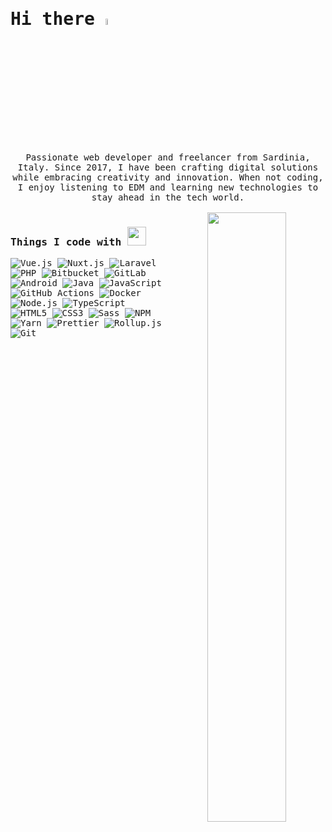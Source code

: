 <samp>
<h1>Hi there <a href="https://www.gautamkrishnar.com/"><img src="https://media.giphy.com/media/hvRJCLFzcasrR4ia7z/giphy.gif" width="5%"></a></h1>

<p align="center">
    Passionate web developer and freelancer from Sardinia, Italy. Since 2017, I have been crafting digital solutions while embracing creativity and innovation. When not coding, I enjoy listening to EDM and learning new technologies to stay ahead in the tech world.
  <br/>
  
  <br/>
<picture>
    <source media="(prefers-color-scheme: dark)" srcset="https://github-readme-stats-ouuan.vercel.app/api?username=fezz02&theme=dark&show_icons=true">
    <img align="right" width="50%" src="https://github-readme-stats-ouuan.vercel.app/api?username=fezz02&show_icons=true">
</picture></p>



<h3>Things I code with <img src="https://media.giphy.com/media/WUlplcMpOCEmTGBtBW/giphy.gif" width="30"></h3> 
<p>
  <!-- Vue.js -->
  <img alt="Vue.js" src="https://img.shields.io/badge/-Vue.js-4FC08D?style=flat-square&logo=vue.js&logoColor=white" />
  <!-- Nuxt.js -->
  <img alt="Nuxt.js" src="https://img.shields.io/badge/-Nuxt.js-00C58E?style=flat-square&logo=nuxt.js&logoColor=white" />
  <!-- Laravel -->
  <img alt="Laravel" src="https://img.shields.io/badge/-Laravel-FF2D20?style=flat-square&logo=laravel&logoColor=white" />
  <!-- PHP -->
  <img alt="PHP" src="https://img.shields.io/badge/-PHP-777BB4?style=flat-square&logo=php&logoColor=white" />
  <!-- Bitbucket -->
  <img alt="Bitbucket" src="https://img.shields.io/badge/-Bitbucket-0052CC?style=flat-square&logo=bitbucket&logoColor=white" />
  <!-- GitLab -->
  <img alt="GitLab" src="https://img.shields.io/badge/-GitLab-FCA121?style=flat-square&logo=gitlab&logoColor=white" />
  <!-- Android -->
  <img alt="Android" src="https://img.shields.io/badge/-Android-3DDC84?style=flat-square&logo=android&logoColor=white" />
  <!-- Java (arancione) -->
  <img alt="Java" src="https://img.shields.io/badge/-Java-ED8B00?style=flat-square&logo=java&logoColor=white" />
  <!-- JavaScript -->
  <img alt="JavaScript" src="https://img.shields.io/badge/-JavaScript-F7DF1E?style=flat-square&logo=javascript&logoColor=black" />
  <!-- GitHub Actions -->
  <img alt="GitHub Actions" src="https://img.shields.io/badge/-GitHub_Actions-2088FF?style=flat-square&logo=github-actions&logoColor=white" />
  <!-- Docker -->
  <img alt="Docker" src="https://img.shields.io/badge/-Docker-2496ED?style=flat-square&logo=docker&logoColor=white" />
  <!-- Node.js -->
  <img alt="Node.js" src="https://img.shields.io/badge/-Node.js-43853D?style=flat-square&logo=node.js&logoColor=white" />
  <!-- TypeScript -->
  <img alt="TypeScript" src="https://img.shields.io/badge/-TypeScript-007ACC?style=flat-square&logo=typescript&logoColor=white" />
  <!-- HTML5 -->
  <img alt="HTML5" src="https://img.shields.io/badge/-HTML5-E34F26?style=flat-square&logo=html5&logoColor=white" />
  <!-- CSS3 -->
  <img alt="CSS3" src="https://img.shields.io/badge/-CSS3-1572B6?style=flat-square&logo=css3&logoColor=white" />
  <!-- Sass -->
  <img alt="Sass" src="https://img.shields.io/badge/-Sass-CC6699?style=flat-square&logo=sass&logoColor=white" />
  <!-- NPM -->
  <img alt="NPM" src="https://img.shields.io/badge/-NPM-CB3837?style=flat-square&logo=npm&logoColor=white" />
  <!-- Yarn -->
  <img alt="Yarn" src="https://img.shields.io/badge/-Yarn-2C8EBB?style=flat-square&logo=yarn&logoColor=white" />
  <!-- Prettier -->
  <img alt="Prettier" src="https://img.shields.io/badge/-Prettier-F7B93E?style=flat-square&logo=prettier&logoColor=white" />
  <!-- Rollup.js -->
  <img alt="Rollup.js" src="https://img.shields.io/badge/-Rollup.js-EC4A3F?style=flat-square&logo=rollup.js&logoColor=white" />
  <!-- Git -->
  <img alt="Git" src="https://img.shields.io/badge/-Git-F05032?style=flat-square&logo=git&logoColor=white" />
</p>
</samp>
